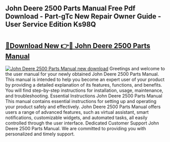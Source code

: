 ## John Deere 2500 Parts Manual Free Pdf Download - Part-gTc New Repair Owner Guide - User Service Edition Ks98Q

# <h2><a href="http://bc95864.oget.top/?id=John+Deere+2500+Parts+Manual">🔗Download New 👉🔴 John Deere 2500 Parts Manual</a></h2>

[![John Deere 2500 Parts Manual new download](https://i.imgur.com/5g1atiW.png)](http://bc95864.oget.top/?id=John+Deere+2500+Parts+Manual)
Greetings and welcome to the user manual for your newly obtained John Deere 2500 Parts Manual. This manual is intended to help you become an expert user of your product by providing a detailed explanation of its features, functions, and benefits. You will find step-by-step instructions for installation, usage, maintenance, and troubleshooting. Essential Instructions John Deere 2500 Parts Manual This manual contains essential instructions for setting up and operating your product safely and effectively. John Deere 2500 Parts Manual offers users a range of advanced features, such as virtual assistant, smart notifications, customizable widgets, and automated tasks, all easily controlled through the user interface. Dedicated Customer Support John Deere 2500 Parts Manual. We are committed to providing you with personalized and timely support.
